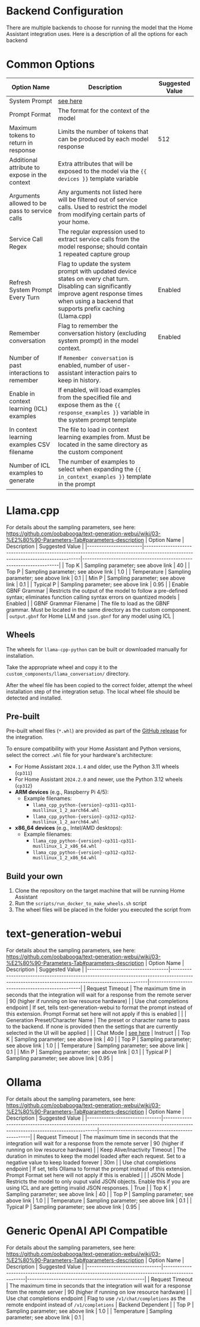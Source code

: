 # Backend Configuration

There are multiple backends to choose for running the model that the Home Assistant integration uses. Here is a description of all the options for each backend

# Common Options
| Option Name                                   | Description                                                                                                                                                                                            | Suggested Value |
|-----------------------------------------------|--------------------------------------------------------------------------------------------------------------------------------------------------------------------------------------------------------|-----------------|
| System Prompt                                 | [see here](./Model%20Prompting.md)                                                                                                                                                                     |                 |
| Prompt Format                                 | The format for the context of the model                                                                                                                                                                |                 |
| Maximum tokens to return in response          | Limits the number of tokens that can be produced by each model response                                                                                                                                | 512             |
| Additional attribute to expose in the context | Extra attributes that will be exposed to the model via the `{{ devices }}` template variable                                                                                                           |                 |
| Arguments allowed to be pass to service calls | Any arguments not listed here will be filtered out of service calls. Used to restrict the model from modifying certain parts of your home.                                                             |                 |
| Service Call Regex                            | The regular expression used to extract service calls from the model response; should contain 1 repeated capture group                                                                                  |                 |
| Refresh System Prompt Every Turn              | Flag to update the system prompt with updated device states on every chat turn. Disabling can significantly improve agent response times when using a backend that supports prefix caching (Llama.cpp) | Enabled         |
| Remember conversation                         | Flag to remember the conversation history (excluding system prompt) in the model context.                                                                                                              | Enabled         |
| Number of past interactions to remember       | If `Remember conversation` is enabled, number of user-assistant interaction pairs to keep in history.                                                                                                  |                 |
| Enable in context learning (ICL) examples     | If enabled, will load examples from the specified file and expose them as the `{{ response_examples }}` variable in the system prompt template                                                         |                 |
| In context learning examples CSV filename     | The file to load in context learning examples from. Must be located in the same directory as the custom component                                                                                      |                 |
| Number of ICL examples to generate            | The number of examples to select when expanding the `{{ in_context_examples }}` template in the prompt                                                                                                 |                 |

# Llama.cpp
For details about the sampling parameters, see here: https://github.com/oobabooga/text-generation-webui/wiki/03-%E2%80%90-Parameters-Tab#parameters-description
| Option Name           | Description                                                                                                                     | Suggested Value                                                    |
|-----------------------|---------------------------------------------------------------------------------------------------------------------------------|--------------------------------------------------------------------|
| Top K                 | Sampling parameter; see above link                                                                                              | 40                                                                 |
| Top P                 | Sampling parameter; see above link                                                                                              | 1.0                                                                |
| Temperature           | Sampling parameter; see above link                                                                                              | 0.1                                                                |
| Min P                 | Sampling parameter; see above link                                                                                              | 0.1                                                                |
| Typical P             | Sampling parameter; see above link                                                                                              | 0.95                                                               |
| Enable GBNF Grammar   | Restricts the output of the model to follow a pre-defined syntax; eliminates function calling syntax errors on quantized models | Enabled                                                            |
| GBNF Grammar Filename | The file to load as the GBNF grammar. Must be located in the same directory as the custom component.                            | `output.gbnf` for Home LLM and `json.gbnf` for any model using ICL |

## Wheels
The wheels for `llama-cpp-python` can be built or downloaded manually for installation.

Take the appropriate wheel and copy it to the `custom_components/llama_conversation/` directory.

After the wheel file has been copied to the correct folder, attempt the wheel installation step of the integration setup. The local wheel file should be detected and installed.

## Pre-built
Pre-built wheel files (`*.whl`) are provided as part of the [GitHub release](https://github.com/acon96/home-llm/releases/latest) for the integration.

To ensure compatibility with your Home Assistant and Python versions, select the correct `.whl` file for your hardware's architecture:
- For Home Assistant `2024.1.4` and older, use the Python 3.11 wheels (`cp311`)
- For Home Assistant `2024.2.0` and newer, use the Python 3.12 wheels (`cp312`)
- **ARM devices** (e.g., Raspberry Pi 4/5):
    - Example filenames:
        - `llama_cpp_python-{version}-cp311-cp311-musllinux_1_2_aarch64.whl`
        - `llama_cpp_python-{version}-cp312-cp312-musllinux_1_2_aarch64.whl`
- **x86_64 devices** (e.g., Intel/AMD desktops):
    - Example filenames:
        - `llama_cpp_python-{version}-cp311-cp311-musllinux_1_2_x86_64.whl`
        - `llama_cpp_python-{version}-cp312-cp312-musllinux_1_2_x86_64.whl`

## Build your own

1. Clone the repository on the target machine that will be running Home Assistant
2. Run the `scripts/run_docker_to_make_wheels.sh` script
3. The wheel files will be placed in the folder you executed the script from


# text-generation-webui
For details about the sampling parameters, see here: https://github.com/oobabooga/text-generation-webui/wiki/03-%E2%80%90-Parameters-Tab#parameters-description
| Option Name                      | Description                                                                                                                                      | Suggested Value                                 |
|----------------------------------|--------------------------------------------------------------------------------------------------------------------------------------------------|-------------------------------------------------|
| Request Timeout                  | The maximum time in seconds that the integration will wait for a response from the remote server                                                 | 90 (higher if running on low resource hardware) |
| Use chat completions endpoint    | If set, tells text-generation-webui to format the prompt instead of this extension. Prompt Format set here will not apply if this is enabled     |                                                 |
| Generation Preset/Character Name | The preset or character name to pass to the backend. If none is provided then the settings that are currently selected in the UI will be applied |                                                 |
| Chat Mode                        | [see here](https://github.com/oobabooga/text-generation-webui/wiki/01-%E2%80%90-Chat-Tab#mode)                                                   | Instruct                                        |
| Top K                            | Sampling parameter; see above link                                                                                                               | 40                                              |
| Top P                            | Sampling parameter; see above link                                                                                                               | 1.0                                             |
| Temperature                      | Sampling parameter; see above link                                                                                                               | 0.1                                             |
| Min P                            | Sampling parameter; see above link                                                                                                               | 0.1                                             |
| Typical P                        | Sampling parameter; see above link                                                                                                               | 0.95                                            |

# Ollama
For details about the sampling parameters, see here: https://github.com/oobabooga/text-generation-webui/wiki/03-%E2%80%90-Parameters-Tab#parameters-description
| Option Name                   | Description                                                                                                                    | Suggested Value                                 |
|-------------------------------|--------------------------------------------------------------------------------------------------------------------------------|-------------------------------------------------|
| Request Timeout               | The maximum time in seconds that the integration will wait for a response from the remote server                               | 90 (higher if running on low resource hardware) |
| Keep Alive/Inactivity Timeout | The duration in minutes to keep the model loaded after each request. Set to a negative value to keep loaded forever            | 30m                                             |
| Use chat completions endpoint | If set, tells Ollama to format the prompt instead of this extension. Prompt Format set here will not apply if this is enabled  |                                                 |
| JSON Mode                     | Restricts the model to only ouput valid JSON objects. Enable this if you are using ICL and are getting invalid JSON responses. | True                                            |
| Top K                         | Sampling parameter; see above link                                                                                             | 40                                              |
| Top P                         | Sampling parameter; see above link                                                                                             | 1.0                                             |
| Temperature                   | Sampling parameter; see above link                                                                                             | 0.1                                             |
| Typical P                     | Sampling parameter; see above link                                                                                             | 0.95                                            |

# Generic OpenAI API Compatible
For details about the sampling parameters, see here: https://github.com/oobabooga/text-generation-webui/wiki/03-%E2%80%90-Parameters-Tab#parameters-description
| Option Name                   | Description                                                                                      | Suggested Value                                 |
|-------------------------------|--------------------------------------------------------------------------------------------------|-------------------------------------------------|
| Request Timeout               | The maximum time in seconds that the integration will wait for a response from the remote server | 90 (higher if running on low resource hardware) |
| Use chat completions endpoint | Flag to use `/v1/chat/completions` as the remote endpoint instead of `/v1/completions`           | Backend Dependent                               |
| Top P                         | Sampling parameter; see above link                                                               | 1.0                                             |
| Temperature                   | Sampling parameter; see above link                                                               | 0.1                                             |
